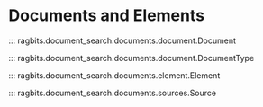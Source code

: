 # Documents and Elements

::: ragbits.document_search.documents.document.Document

::: ragbits.document_search.documents.document.DocumentType

::: ragbits.document_search.documents.element.Element

::: ragbits.document_search.documents.sources.Source